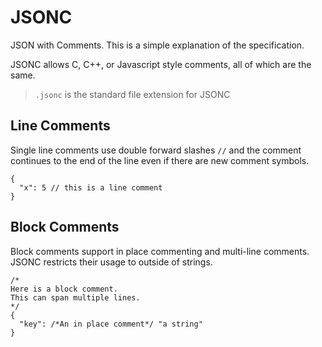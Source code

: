 # JSONC
JSON with Comments. This is a simple explanation of the specification.

JSONC allows C, C++, or Javascript style comments, all of which are the same.

> `.jsonc` is the standard file extension for JSONC

## Line Comments

Single line comments use double forward slashes `//` and the comment continues to the end of the line even if there are new comment symbols.

```jsonc
{
  "x": 5 // this is a line comment
}
```

## Block Comments

Block comments support in place commenting and multi-line comments. JSONC restricts their usage to outside of strings.

```jsonc
/*
Here is a block comment.
This can span multiple lines.
*/
{
  "key": /*An in place comment*/ "a string"
}
```

